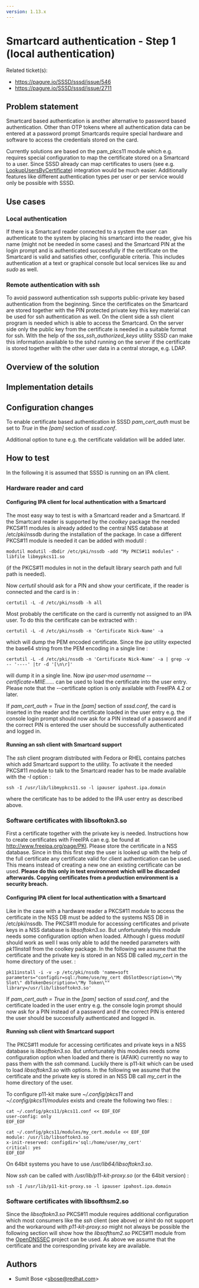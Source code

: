 ```yaml
---
version: 1.13.x
---
```


# Smartcard authentication - Step 1 (local authentication)

Related ticket(s):

  - <https://pagure.io/SSSD/sssd/issue/546>
  - <https://pagure.io/SSSD/sssd/issue/2711>

## Problem statement

Smartcard based authentication is another alternative to password based authentication. Other than OTP tokens where all authentication data can be entered at a password prompt Smartcards require special hardware and software to access the credentials stored on the card.

Currently solutions are based on the pam_pkcs11 module which e.g. requires special configuration to map the certificate stored on a Smartcard to a user. Since SSSD already can map certificates to users (see e.g. [LookupUsersByCertificate](https://docs.pagure.org/SSSD.sssd/design_pages/lookup_users_by_certificate.html)) integration would be much easier. Additionally features like different authentication types per user or per service would only be possible with SSSD.

## Use cases

### Local authentication

If there is a Smartcard reader connected to a system the user can authenticate to the system by placing his smartcard into the reader, give his name (might not be needed in some cases) and the Smartcard PIN at the login prompt and is authenticated successfully if the certificate on the Smartcard is valid and satisfies other, configurable criteria. This includes authentication at a text or graphical console but local services like *su* and *sudo* as well.

### Remote authentication with ssh

To avoid password authentication ssh supports public-private key based authentication from the beginning. Since the certificates on the Smartcard are stored together with the PIN protected private key this key material can be used for ssh authentication as well. On the client side a ssh client program is needed which is able to access the Smartcard. On the server side only the public key from the certificate is needed in a suitable format for ssh. With the help of the *sss_ssh_authorized_keys* utility SSSD can make this information available to the sshd running on the server if the certificate is stored together with the other user data in a central storage, e.g. LDAP.

## Overview of the solution

## Implementation details

## Configuration changes

To enable certificate based authentication in SSSD *pam_cert_auth* must be set to *True* in the *[pam]* section of *sssd.conf*.

Additional option to tune e.g. the certificate validation will be added later.

## How to test

In the following it is assumed that SSSD is running on an IPA client.

### Hardware reader and card

#### Configuring IPA client for local authentication with a Smartcard

The most easy way to test is with a Smartcard reader and a Smartcard. If the Smartcard reader is supported by the *coolkey* package the needed PKCS\#11 modules is already added to the central NSS database at /etc/pki/nssdb during the installation of the package. In case a different PKCS\#11 module is needed it can be added with modutil :

    modutil modutil -dbdir /etc/pki/nssdb -add "My PKCS#11 modules" -libfile libmypkcs11.so

(if the PKCS\#11 modules in not in the default library search path and full path is needed).

Now *certutil* should ask for a PIN and show your certificate, if the reader is connected and the card is in :

    certutil -L -d /etc/pki/nssdb -h all

Most probably the certificate on the card is currently not assigned to an IPA user. To do this the certificate can be extracted with :

    certutil -L -d /etc/pki/nssdb -n 'Certificate Nick-Name' -a

which will dump the PEM encoded certificate. Since the *ipa* utility expected the base64 string from the PEM encoding in a single line :

    certutil -L -d /etc/pki/nssdb -n 'Certificate Nick-Name' -a | grep -v -- '----' |tr -d '[\n\r]'

will dump it in a single line. Now *ipa user-mod username --certificate=MIIE......* can be used to load the certificate into the user entry. Please note that the --certificate option is only available with FreeIPA 4.2 or later.

If *pam_cert_auth = True* in the *[pam]* section of *sssd.conf*, the card is inserted in the reader and the certificate loaded in the user entry e.g. the console login prompt should now ask for a PIN instead of a password and if the correct PIN is entered the user should be successfully authenticated and logged in.

#### Running an ssh client with Smartcard support

The *ssh* client program distributed with Fedora or RHEL contains patches which add Smartcard support to the utility. To activate it the needed PKCS\#11 module to talk to the Smartcard reader has to be made available with the *-I* option :

    ssh -I /usr/lib/libmypkcs11.so -l ipauser ipahost.ipa.domain

where the certificate has to be added to the IPA user entry as described above.

### Software certificates with libsoftokn3.so

First a certificate together with the private key is needed. Instructions how to create certificates with FreeIPA can e.g. be found at <http://www.freeipa.org/page/PKI>. Please store the certificate in a NSS database. Since in this this first step the user is looked up with the help of the full certificate any certificate valid for client authentication can be used. This means instead of creating a new one an existing certificate can be used. **Please do this only in test environment which will be discarded afterwards. Copying certificates from a production environment is a security breach.**

#### Configuring IPA client for local authentication with a Smartcard

Like in the case with a hardware reader a PKCS\#11 module to access the certificate in the NSS DB must be added to the systems NSS DB in /etc/pki/nssdb. The PKCS\#11 module for accessing certificates and private keys in a NSS database is *libsoftokn3.so*. But unfortunately this module needs some configuration option when loaded. Although I guess *modutil* should work as well I was only able to add the needed parameters with *pk11install* from the coolkey package. In the following we assume that the certificate and the private key is stored in an NSS DB called *my_cert* in the home directory of the user. :

    pk11install -i -v -p /etc/pki/nssdb 'name=soft parameters="configdir=sql:/home/use/my_cert dbSlotDescription=\"My Slot\" dbTokenDescription=\"My Token\"" library=/usr/lib/libsoftokn3.so'

If *pam_cert_auth = True* in the *[pam]* section of *sssd.conf*, and the certificate loaded in the user entry e.g. the console login prompt should now ask for a PIN instead of a password and if the correct PIN is entered the user should be successfully authenticated and logged in.

#### Running ssh client with Smartcard support

The PKCS\#11 module for accessing certificates and private keys in a NSS database is *libsoftokn3.so*. But unfortunately this modules needs some configuration option when loaded and there is (AFAIK) currently no way to pass them with the *ssh* command. Luckily there is p11-kit which can be used to load *libsoftokn3.so* with options. In the following we assume that the certificate and the private key is stored in an NSS DB call *my_cert* in the home directory of the user.

To configure p11-kit make sure *~/.config/pkcs11* and *~/.config/pkcs11/modules* exists and create the following two files: :

    cat ~/.config/pkcs11/pkcs11.conf << EOF_EOF
    user-config: only
    EOF_EOF

    cat ~/.config/pkcs11/modules/my_cert.module << EOF_EOF
    module: /usr/lib/libsoftokn3.so
    x-init-reserved: configdir='sql:/home/user/my_cert'
    critical: yes
    EOF_EOF

On 64bit systems you have to use */usr/lib64/libsoftokn3.so*.

Now *ssh* can be called with */usr/lib/p11-kit-proxy.so* (or the 64bit version) :

    ssh -I /usr/lib/p11-kit-proxy.so -l ipauser ipahost.ipa.domain

### Software certificates with libsofthsm2.so

Since the *libsoftokn3.so* PKCS\#11 module requires additional configuration which most consumers like the *ssh* client (see above) or *kinit* do not support and the workaround with *p11-kit-proxy.so* might not always be possible the following section will show how the *libsofthsm2.so* PKCS\#11 module from the [OpenDNSSEC](http://www.opendnssec.org/) project can be used. As above we assume that the certificate and the corresponding private key are available.

## Authors

  - Sumit Bose \<sbose@redhat.com\>
